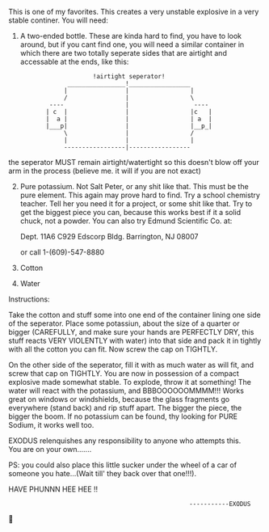 This is one of my favorites.  This creates a very unstable explosive in a very
stable continer.  You will need:

1. A two-ended bottle.  These are kinda hard to find, you have to look around,
  but if you cant find one, you will need a similar container in which there
  are two totally seperate sides that are airtight and accessable at the ends,
  like this:

                           !airtight seperator!
                    ________________!_________________
                   |                |                 |
                   /                |                 \
               ----                 |                  ----
              | c  |                |                 |c   |
              |  a |                |                 | a  |                   
              |___p|                |                 |__p_|
                   \                |                 /
                   |                |                 |
                   -----------------|-----------------

the seperator MUST remain airtight/watertight so this doesn't blow off your
arm in the process (believe me. it will if you are not exact)

2. Pure potassium. Not Salt Peter, or any shit like that.  This must be the
pure element.  This again may prove hard to find.  Try a school chemistry
teacher.  Tell her you need it for a project, or some shit like that.  Try
to get the biggest piece you can, because this works best if it a solid
chuck, not a powder.  You can also try Edmund Scientific Co. at:

    Dept. 11A6
    C929 Edscorp Bldg.
    Barrington, NJ 08007
      
    or call 1-(609)-547-8880

3. Cotton

4. Water

Instructions:

Take the cotton and stuff some into one end of the container lining one side
of the seperator.  Place some potassiun, about the size of a quarter or 
bigger (CAREFULLY, and make sure your hands are PERFECTLY DRY, this stuff
reacts VERY VIOLENTLY with water) into that side and pack it in tightly with
all the cotton you can fit.  Now screw the cap on TIGHTLY.

On the other side of the seperator, fill it with as much water as will
fit, and screw that cap on TIGHTLY.  You are now in possession of a compact
explosive made somewhat stable.  To explode, throw it at something! The water
will react with the potassium, and BBBOOOOOOMMMM!!!  Works great on windows
or windshields, because the glass fragments go everywhere (stand back) and 
rip stuff apart.  The bigger the piece, the bigger the boom.  If no potassium
can be found, thy looking for PURE Sodium, it works well too.

EXODUS relenquishes any responsibility to anyone who attempts this.  
You are on your own....... 

PS: you could also place this little sucker under the wheel of a car of 
someone you hate...(Wait till' they back over that one!!!).

HAVE PHUNNN   HEE HEE !!
   


                                                      -----------EXODUS






